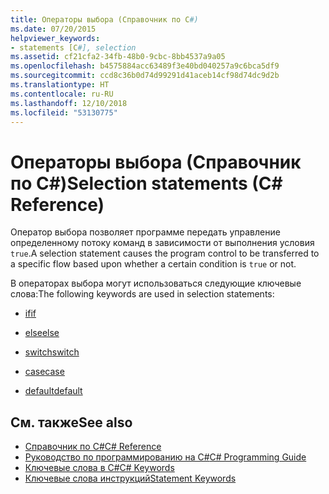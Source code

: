 ```yaml
---
title: Операторы выбора (Справочник по C#)
ms.date: 07/20/2015
helpviewer_keywords:
- statements [C#], selection
ms.assetid: cf21cfa2-34fb-48b0-9cbc-8bb4537a9a05
ms.openlocfilehash: b4575884acc63489f3e40bd040257a9c6bca5df9
ms.sourcegitcommit: ccd8c36b0d74d99291d41aceb14cf98d74dc9d2b
ms.translationtype: HT
ms.contentlocale: ru-RU
ms.lasthandoff: 12/10/2018
ms.locfileid: "53130775"
---
```

# <a name="selection-statements-c-reference"></a><span data-ttu-id="23104-102">Операторы выбора (Справочник по C#)</span><span class="sxs-lookup"><span data-stu-id="23104-102">Selection statements (C# Reference)</span></span>

<span data-ttu-id="23104-103">Оператор выбора позволяет программе передать управление определенному потоку команд в зависимости от выполнения условия `true`.</span><span class="sxs-lookup"><span data-stu-id="23104-103">A selection statement causes the program control to be transferred to a specific flow based upon whether a certain condition is `true` or not.</span></span>

<span data-ttu-id="23104-104">В операторах выбора могут использоваться следующие ключевые слова:</span><span class="sxs-lookup"><span data-stu-id="23104-104">The following keywords are used in selection statements:</span></span>

- [<span data-ttu-id="23104-105">if</span><span class="sxs-lookup"><span data-stu-id="23104-105">if</span></span>](if-else.md)

- [<span data-ttu-id="23104-106">else</span><span class="sxs-lookup"><span data-stu-id="23104-106">else</span></span>](if-else.md)

- [<span data-ttu-id="23104-107">switch</span><span class="sxs-lookup"><span data-stu-id="23104-107">switch</span></span>](switch.md)

- [<span data-ttu-id="23104-108">case</span><span class="sxs-lookup"><span data-stu-id="23104-108">case</span></span>](switch.md)

- [<span data-ttu-id="23104-109">default</span><span class="sxs-lookup"><span data-stu-id="23104-109">default</span></span>](switch.md)

## <a name="see-also"></a><span data-ttu-id="23104-110">См. также</span><span class="sxs-lookup"><span data-stu-id="23104-110">See also</span></span>

- [<span data-ttu-id="23104-111">Справочник по C#</span><span class="sxs-lookup"><span data-stu-id="23104-111">C# Reference</span></span>](../index.md)
- [<span data-ttu-id="23104-112">Руководство по программированию на C#</span><span class="sxs-lookup"><span data-stu-id="23104-112">C# Programming Guide</span></span>](../../programming-guide/index.md)
- [<span data-ttu-id="23104-113">Ключевые слова в C#</span><span class="sxs-lookup"><span data-stu-id="23104-113">C# Keywords</span></span>](index.md)
- [<span data-ttu-id="23104-114">Ключевые слова инструкций</span><span class="sxs-lookup"><span data-stu-id="23104-114">Statement Keywords</span></span>](statement-keywords.md)
